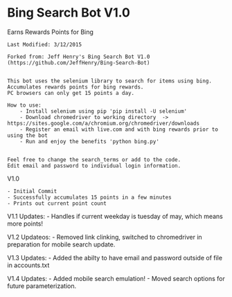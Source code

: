 Bing Search Bot V1.0
=============================

Earns Rewards Points for Bing
	
	Last Modified: 3/12/2015

	Forked from: Jeff Henry's Bing Search Bot V1.0 (https://github.com/JeffHenry/Bing-Search-Bot)

	
	This bot uses the selenium library to search for items using bing.
	Accumulates rewards points for bing rewards.
	PC browsers can only get 15 points a day.
	
	How to use:
		- Install selenium using pip 'pip install -U selenium'
		- Download chromedriver to working directory  -> https://sites.google.com/a/chromium.org/chromedriver/downloads
		- Register an email with live.com and with bing rewards prior to using the bot
		- Run and enjoy the benefits 'python bing.py'
		

	Feel free to change the search_terms or add to the code.
	Edit email and password to individual login information.
	
  V1.0
  
	- Initial Commit
	- Successfully accumulates 15 points in a few minutes
	- Prints out current point count

  V1.1 Updates:
	- Handles if current weekday is tuesday of may, which means more points!

  V1.2 Updateos:
	- Removed link clinking, switched to chromedriver in preparation for mobile search update.

  V1.3 Updates:
	- Added the abilty to have email and password outside of file in accounts.txt

  V1.4 Updates:
	- Added mobile search emulation! 
	- Moved search options for future parameterization.

